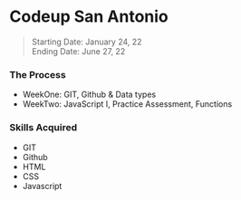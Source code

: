 # Codeup San Antonio 

>Starting Date: January 24, 22 <br>
> Ending Date: June 27, 22



### The Process
- WeekOne: GIT, Github & Data types
- WeekTwo: JavaScript I, Practice Assessment, Functions
  

### Skills Acquired
- GIT
- Github
- HTML
- CSS
- Javascript